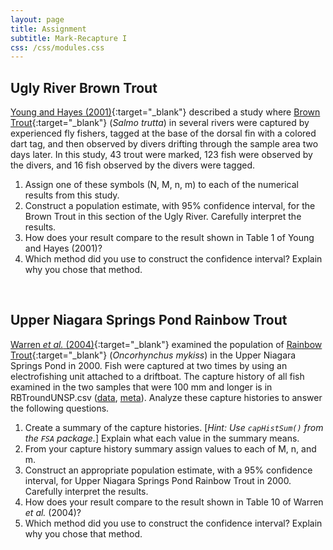 ```yaml
---
layout: page
title: Assignment
subtitle: Mark-Recapture I
css: /css/modules.css
---
```


## Ugly River Brown Trout
[Young and Hayes (2001)](http://www.tandfonline.com/doi/pdf/10.1080/00288330.2001.9516997){:target="_blank"} described a study where [Brown Trout](https://en.wikipedia.org/wiki/Brown_trout){:target="_blank"} (*Salmo trutta*) in several rivers were captured by experienced fly fishers, tagged at the base of the dorsal fin with a colored dart tag, and then observed by divers drifting through the sample area two days later. In this study, 43 trout were marked, 123 fish were observed by the divers, and 16 fish observed by the divers were tagged.

1. Assign one of these symbols (N, M, n, m) to each of the numerical results from this study.
1. Construct a population estimate, with 95% confidence interval, for the Brown Trout in this section of the Ugly River. Carefully interpret the results.
1. How does your result compare to the result shown in Table 1 of Young and Hayes (2001)?
1. Which method did you use to construct the confidence interval? Explain why you chose that method.

&nbsp;

## Upper Niagara Springs Pond Rainbow Trout
[Warren *et al.* (2004)](https://collaboration.idfg.idaho.gov/FisheriesTechnicalReports/Mgt04-04Warren2001%20Regional%20Fisheries%20Management%20Investigations%20Magic%20Valley%20Region.pdf){:target="_blank"} examined the population of [Rainbow Trout](https://en.wikipedia.org/wiki/Rainbow_trout){:target="_blank"} (*Oncorhynchus mykiss*) in the Upper Niagara Springs Pond in 2000. Fish were captured at two times by using an electrofishing unit attached to a driftboat. The capture history of all fish examined in the two samples that were 100 mm and longer is in RBTroundUNSP.csv ([data](https://raw.githubusercontent.com/droglenc/FSAdata/master/data-raw/RBTroutUNSP.csv), [meta](http://derekogle.com/fishR/data/data-html/RBTroutUNSP.html)). Analyze these capture histories to answer the following questions.

1. Create a summary of the capture histories. [*Hint: Use `capHistSum()` from the `FSA` package.*] Explain what each value in the summary means.
1. From your capture history summary assign values to each of M, n, and m.
1. Construct an appropriate population estimate, with a 95% confidence interval, for Upper Niagara Springs Pond Rainbow Trout in 2000. Carefully interpret the results.
1. How does your result compare to the result shown in Table 10 of Warren *et al.* (2004)?
1. Which method did you use to construct the confidence interval? Explain why you chose that method.
